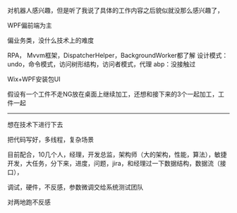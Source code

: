 对机器人感兴趣，但是听了我说了具体的工作内容之后貌似就没那么感兴趣了，

WPF偏前端为主

偏业务类，没什么技术上的难度

RPA，
Mvvm框架，DispatcherHelper，BackgroundWorker都了解
设计模式：undo，命令模式，访问树形结构，访问者模式，代理
abp：没接触过

Wix+WPF安装包UI

假设有一个工件不走NG放在桌面上继续加工，还想和接下来的3个一起加工，工件一起

---

想在技术下进行下去

把代码写好，多线程，复杂场景

目前配合，10几个人，经理，开发总监，架构师（大的架构，性能，算法），敏捷开发，大任务，分下来，进度，问题，jira，和经理过一下数据结构，数据流（接口），

调试，硬件，不反感，参数微调交给系统测试团队

对两地跑不反感

